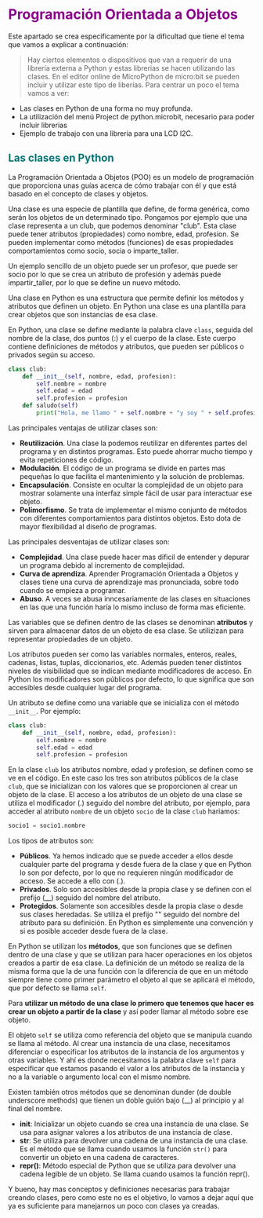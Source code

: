 # <FONT COLOR=#8B008B>Programación Orientada a Objetos</font>
Este apartado se crea especificamente por la dificultad que tiene el tema que vamos a explicar a continuación:

>Hay ciertos elementos o dispositivos que van a requerir de una librería externa a Python y estas librerias se hacen utilizando las clases. En el editor online de MicroPython de micro:bit se pueden incluir y utilizar este tipo de liberías. Para centrar un poco el tema vamos a ver:

* Las clases en Python de una forma no muy profunda.
* La utilización del menú Project de python.microbit, necesario para poder incluir librerias
* Ejemplo de trabajo con una libreria para una LCD I2C.

## <FONT COLOR=#007575>**Las clases en Python**</font>
La Programación Orientada a Objetos (POO) es un modelo de programación que proporciona unas guías acerca de cómo trabajar con él y que está basado en el concepto de clases y objetos.

Una clase es una especie de plantilla que define, de forma genérica, como serán los objetos de un determinado tipo. Pongamos por ejemplo que una clase representa a un club, que podemos denominar "club". Esta clase puede tener atributos (propiedades) como nombre, edad, profesion. Se pueden implementar como métodos (funciones) de esas propiedades comportamientos como socio, socia o imparte_taller.

Un ejemplo sencillo de un objeto puede ser un profesor, que puede ser socio por lo que se crea un atributo de profesión y además puede impartir_taller, por lo que se define un nuevo método.

Una clase en Python es una estructura que permite definir los métodos y atributos que definen un objeto. En Python una clase es una plantilla para crear objetos que son instancias de esa clase.

En Python, una clase se define mediante la palabra clave ```class```, seguida del nombre de la clase, dos puntos (:) y el cuerpo de la clase. Este cuerpo contiene definiciones de métodos y atributos, que pueden ser públicos o privados según su acceso.

~~~py
class club:
    def __init__(self, nombre, edad, profesion):
        self.nombre = nombre
        self.edad = edad
        self.profesion = profesion
    def saludo(self)
        print("Hola, me llamo " + self.nombre + "y soy " + self.profesion)
~~~

Las principales ventajas de utilizar clases son:

* **Reutilización**. Una clase la podemos reutilizar en diferentes partes del programa y en distintos programas. Esto puede ahorrar mucho tiempo y evita repeticiones de código.
* **Modulación**. El código de un programa se divide en partes mas pequeñas lo que facilita el mantenimiento y la solución de problemas.
* **Encapsulación**. Consiste en ocultar la complejidad de un objeto para mostrar solamente una interfaz simple fácil de usar para interactuar ese objeto.
* **Polimorfismo**. Se trata de implementar el mismo conjunto de métodos con diferentes comportamientos para distintos objetos. Esto dota de mayor flexibilidad al diseño de programas.

Las principales desventajas de utilizar clases son:

* **Complejidad**. Una clase puede hacer mas dificil de entender y depurar un programa debido al incremento de complejidad.
* **Curva de aprendiza**. Aprender Programación Orientada a Objetos y clases tiene una curva de aprendizaje mas pronunciada, sobre todo cuando se empieza a programar.
* **Abuso**. A veces se abusa inncesariamente de las clases en situaciones en las que una función haría lo mismo incluso de forma mas eficiente.

Las variables que se definen dentro de las clases se denominan **atributos** y sirven para almacenar datos de un objeto de esa clase. Se utilizizan para representar propiedades de un objeto.

Los atributos pueden ser como las variables normales, enteros, reales, cadenas, listas, tuplas, diccionarios, etc. Además pueden tener distintos niveles de visibilidad que se indican mediante modificadores de acceso. En Python los modificadores son públicos por defecto, lo que significa que son accesibles desde cualquier lugar del programa.

Un atributo se define como una variable que se inicializa con el método ```__init__```. Por ejemplo:

~~~py
class club:
    def __init__(self, nombre, edad, profesion):
        self.nombre = nombre
        self.edad = edad
        self.profesion = profesion
~~~

En la clase ```club``` los atributos nombre, edad y profesion, se definen como se ve en el código. En este caso los tres son atributos públicos de la clase ```club```, que se inicializan con los valores que se proporcionen al crear un objeto de la clase. El acceso a los atributos de un objeto de una clase se utiliza el modificador (.) seguido del nombre del atributo, por ejemplo, para acceder al atributo ```nombre``` de un objeto ```socio``` de la clase ```club``` hariamos:

~~~py
socio1 = socio1.nombre
~~~

Los tipos de atributos son:

* **Públicos**. Ya hemos indicado que se puede acceder a ellos desde cualquier parte del programa y desde fuera de la clase y que en Python lo son por defecto, por lo que no requieren ningún modificador de acceso. Se accede a ello con (.).
* **Privados**. Solo son accesibles desde la propia clase y se definen con el prefijo (__) seguido del nombre del atributo.
* **Protegidos**. Solamente son accesibles desde la propia clase o desde sus clases heredadas. Se utiliza el prefijo "" seguido del nombre del atributo para su definición. En Python es simplemente una convención y si es posible acceder desde fuera de la clase.

En Python se utilizan los **métodos**, que son funciones que se definen dentro de una clase y que se utilizan para hacer operaciones en los objetos creados a partir de esa clase. La definición de un método se realiza de la misma forma que la de una función con la diferencia de que en un método siempre tiene como primer parámetro el objeto al que se aplicará el método, que por defecto se llama ```self```.

Para **utilizar un método de una clase lo primero que tenemos que hacer es crear un objeto a partir de la clase** y así poder llamar al método sobre ese objeto.

El objeto ```self``` se utiliza como referencia del objeto que se manipula cuando se llama al método. Al crear una instancia de una clase, necesitamos diferenciar o especificar los atributos de la instancia de los argumentos y otras variables. Y ahí es donde necesitamos la palabra clave ```self``` para especificar que estamos pasando el valor a los atributos de la instancia y no a la variable o argumento local con el mismo nombre.

Existen también otros métodos que se denominan dunder (de double underscore methods) que tienen un doble guión bajo (__) al principio y al final del nombre.

* **__init__**: Inicializar un objeto cuando se crea una instancia de una clase. Se usa para asignar valores a los atributos de una instancia de clase.
* **__str__**: Se utiliza para devolver una cadena de una instancia de una clase. Es el método que se llama cuando usamos la función ```str()``` para convertir un objeto en una cadena de caracteres.
* **__repr__()**: Método especial de Python que se utiliza para devolver una cadena legible de un objeto. Se llama cuando usamos la función repr().

Y bueno, hay mas conceptos y definiciones necesarias para trabajar creando clases, pero como este no es el objetivo, lo vamos a dejar aquí que ya es suficiente para manejarnos un poco con clases ya creadas.
